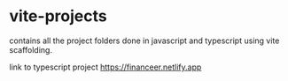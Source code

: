 # vite-projects

contains all the project folders done in javascript and typescript using vite scaffolding. 

link to typescript project
https://financeer.netlify.app
